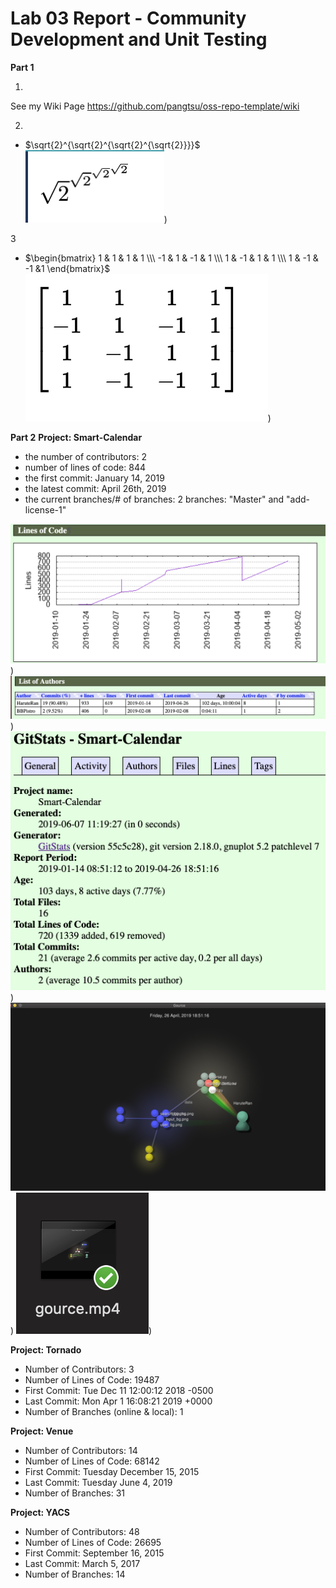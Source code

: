 # Lab 03 Report - Community Development and Unit Testing

**Part 1**

1. 

See my Wiki Page https://github.com/pangtsu/oss-repo-template/wiki

2. 
- $\sqrt{2}^{\sqrt{2}^{\sqrt{2}^{\sqrt{2}}}}$
![alt text](https://raw.githubusercontent.com/pangtsu/oss-repo-template/master/radical.png
))

3 
- $\begin{bmatrix}
1 & 1 & 1 & 1 \\\ -1 & 1 & -1 & 1 \\\ 1 & -1 & 1 & 1 \\\ 1 & -1 & -1 &1 \end{bmatrix}$
![alt text](https://raw.githubusercontent.com/pangtsu/oss-repo-template/master/matrix.png
))

**Part 2**
**Project: Smart-Calendar**

- the number of contributors: 2
- number of lines of code: 844
- the first commit: January 14, 2019
- the latest commit: April 26th, 2019
- the current branches/# of branches: 2 branches: "Master" and "add-license-1"

![alt text](https://raw.githubusercontent.com/pangtsu/oss-repo-template/master/11.png
))
![alt text](https://raw.githubusercontent.com/pangtsu/oss-repo-template/master/22.png
))
![alt text](https://raw.githubusercontent.com/pangtsu/oss-repo-template/master/33.png
))
![alt text](https://raw.githubusercontent.com/pangtsu/oss-repo-template/master/44.png
))
![alt text](https://raw.githubusercontent.com/pangtsu/oss-repo-template/master/55.png
))

**Project: Tornado**
- Number of Contributors: 3
- Number of Lines of Code: 19487 
- First Commit: Tue Dec 11 12:00:12 2018 -0500 
- Last Commit: Mon Apr 1 16:08:21 2019 +0000 
- Number of Branches (online & local): 1 


**Project: Venue**

- Number of Contributors: 14
- Number of Lines of Code: 68142
- First Commit: Tuesday December 15, 2015
- Last Commit: Tuesday June 4, 2019
- Number of Branches: 31


**Project: YACS**

- Number of Contributors: 48
- Number of Lines of Code: 26695
- First Commit: September 16, 2015
- Last Commit: March 5, 2017
- Number of Branches: 14

